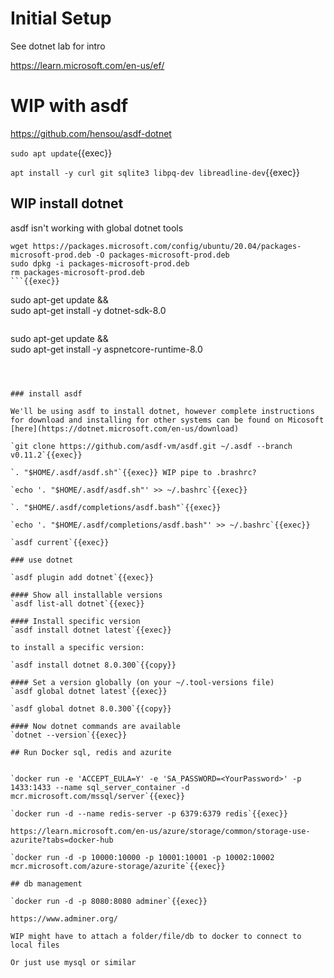 
# Initial Setup


See dotnet lab for intro

https://learn.microsoft.com/en-us/ef/

# WIP with asdf

https://github.com/hensou/asdf-dotnet

`sudo apt update`{{exec}}

`apt install -y curl git sqlite3 libpq-dev libreadline-dev`{{exec}}

## WIP install dotnet

asdf isn't working with global dotnet tools

```
wget https://packages.microsoft.com/config/ubuntu/20.04/packages-microsoft-prod.deb -O packages-microsoft-prod.deb
sudo dpkg -i packages-microsoft-prod.deb
rm packages-microsoft-prod.deb
```{{exec}}

```
sudo apt-get update && \
  sudo apt-get install -y dotnet-sdk-8.0
```{{exec}}

```
sudo apt-get update && \
  sudo apt-get install -y aspnetcore-runtime-8.0
```{{exec}}



### install asdf

We'll be using asdf to install dotnet, however complete instructions for download and installing for other systems can be found on Micosoft [here](https://dotnet.microsoft.com/en-us/download)

`git clone https://github.com/asdf-vm/asdf.git ~/.asdf --branch v0.11.2`{{exec}}

`. "$HOME/.asdf/asdf.sh"`{{exec}} WIP pipe to .brashrc?

`echo '. "$HOME/.asdf/asdf.sh"' >> ~/.bashrc`{{exec}}

`. "$HOME/.asdf/completions/asdf.bash"`{{exec}}

`echo '. "$HOME/.asdf/completions/asdf.bash"' >> ~/.bashrc`{{exec}}

`asdf current`{{exec}}

### use dotnet

`asdf plugin add dotnet`{{exec}}

#### Show all installable versions
`asdf list-all dotnet`{{exec}}

#### Install specific version
`asdf install dotnet latest`{{exec}}

to install a specific version:

`asdf install dotnet 8.0.300`{{copy}}

#### Set a version globally (on your ~/.tool-versions file)
`asdf global dotnet latest`{{exec}}

`asdf global dotnet 8.0.300`{{copy}}

#### Now dotnet commands are available
`dotnet --version`{{exec}}

## Run Docker sql, redis and azurite


`docker run -e 'ACCEPT_EULA=Y' -e 'SA_PASSWORD=<YourPassword>' -p 1433:1433 --name sql_server_container -d mcr.microsoft.com/mssql/server`{{exec}}

`docker run -d --name redis-server -p 6379:6379 redis`{{exec}}

https://learn.microsoft.com/en-us/azure/storage/common/storage-use-azurite?tabs=docker-hub

`docker run -d -p 10000:10000 -p 10001:10001 -p 10002:10002 mcr.microsoft.com/azure-storage/azurite`{{exec}}

## db management

`docker run -d -p 8080:8080 adminer`{{exec}}

https://www.adminer.org/

WIP might have to attach a folder/file/db to docker to connect to local files

Or just use mysql or similar




